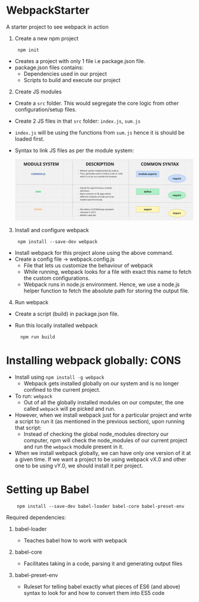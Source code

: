 # WebpackStarter
A starter project to see webpack in action

1. Create a new npm project

        npm init
- Creates a project with only 1 file i.e package.json file.
- package.json files contains:
    - Dependencies used in our project
    - Scripts to build and execute our project

2. Create JS modules

- Create a `src` folder. This would segregate the core logic from other configuration/setup files.
- Create 2 JS files in that `src` folder: `index.js`, `sum.js`
- `index.js` will be using the functions from `sum.js` hence it is should be loaded first.
- Syntax to link JS files as per the module system:

    <img src="./lectureAssests/moduleSystem.png" alt="Module System">

3. Install and configure webpack

        npm install --save-dev webpack

- Install webpack for this project alone using the above command.
- Create a config file -> webpack.config.js 
    - File that lets us customize the behaviour of webpack
    - While running, webpack looks for a file with exact this name to fetch the custom configurations.
    - Webpack runs in node.js environment. Hence, we use a node.js helper function to fetch the absolute path for storing the output file.

4. Run webpack

- Create a script (build) in package.json file.
- Run this locally installed webpack

        npm run build


# Installing webpack globally: CONS

- Install using `npm install -g webpack`
    - Webpack gets installed globally on our system and is no longer confined to the current project.
- To run: `webpack`
    - Out of all the globally installed modules on our computer, the one called `webpack` will pe picked and run.
- However, when we install webpack just for a particular project and write a script to run it (as mentioned in the previous section), upon running that script:
    - Instead of checking the global node_modules directory our computer, npm will check the node_modules of our current project and run the `webpack` module present in it.
- When we install webpack globally, we can have only one version of it at a given time. If we want a project to be using webpack vX.0 and other one to be using vY.0, we should install it per project.

# Setting up Babel

        npm install --save-dev babel-loader babel-core babel-preset-env

Required dependencies:

1. babel-loader
    - Teaches babel how to work with webpack

2. babel-core
    - Facilitates taking in a code, parsing it and generating output files

3. babel-preset-env
    - Ruleset for telling babel exactly what pieces of ES6 (and above) syntax to look for and how to convert them into ES5 code
